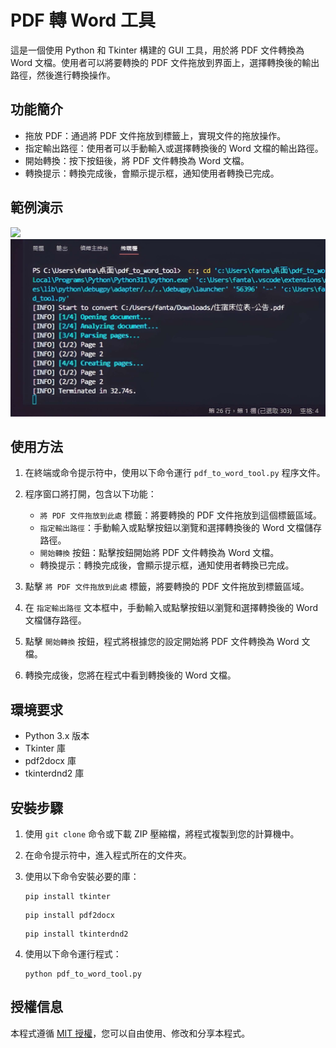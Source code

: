 # PDF 轉 Word 工具

這是一個使用 Python 和 Tkinter 構建的 GUI 工具，用於將 PDF 文件轉換為 Word 文檔。使用者可以將要轉換的 PDF 文件拖放到界面上，選擇轉換後的輸出路徑，然後進行轉換操作。

## 功能簡介

- 拖放 PDF：通過將 PDF 文件拖放到標籤上，實現文件的拖放操作。
- 指定輸出路徑：使用者可以手動輸入或選擇轉換後的 Word 文檔的輸出路徑。
- 開始轉換：按下按鈕後，將 PDF 文件轉換為 Word 文檔。
- 轉換提示：轉換完成後，會顯示提示框，通知使用者轉換已完成。

## 範例演示

<img src="pic/gif.gif" width="600">
<img src="pic/1.jpg" width="600">

## 使用方法

1. 在終端或命令提示符中，使用以下命令運行 `pdf_to_word_tool.py` 程序文件。

2. 程序窗口將打開，包含以下功能：
   - `將 PDF 文件拖放到此處` 標籤：將要轉換的 PDF 文件拖放到這個標籤區域。
   - `指定輸出路徑`：手動輸入或點擊按鈕以瀏覽和選擇轉換後的 Word 文檔儲存路徑。
   - `開始轉換` 按鈕：點擊按鈕開始將 PDF 文件轉換為 Word 文檔。
   - 轉換提示：轉換完成後，會顯示提示框，通知使用者轉換已完成。

3. 點擊 `將 PDF 文件拖放到此處` 標籤，將要轉換的 PDF 文件拖放到標籤區域。

4. 在 `指定輸出路徑` 文本框中，手動輸入或點擊按鈕以瀏覽和選擇轉換後的 Word 文檔儲存路徑。

5. 點擊 `開始轉換` 按鈕，程式將根據您的設定開始將 PDF 文件轉換為 Word 文檔。

6. 轉換完成後，您將在程式中看到轉換後的 Word 文檔。

## 環境要求

- Python 3.x 版本
- Tkinter 庫
- pdf2docx 庫
- tkinterdnd2 庫

## 安裝步驟

1. 使用 `git clone` 命令或下載 ZIP 壓縮檔，將程式複製到您的計算機中。

2. 在命令提示符中，進入程式所在的文件夾。

3. 使用以下命令安裝必要的庫：
    ```
    pip install tkinter
    ```

    ```
    pip install pdf2docx
    ```

    ```
    pip install tkinterdnd2
    ```

4. 使用以下命令運行程式：
    ```
    python pdf_to_word_tool.py
    ```

## 授權信息

本程式遵循 [MIT 授權](LICENSE.txt)，您可以自由使用、修改和分享本程式。
